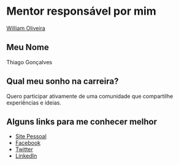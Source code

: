 # Mentor responsável por mim

[William Oliveira](/profiles/mentors/profiles/william_oliveira_souza.md)

## Meu Nome

Thiago Gonçalves

## Qual meu sonho na carreira?

Quero participar ativamente de uma comunidade que compartilhe experiências e ideias.

## Alguns links para me conhecer melhor

* [Site Pessoal](http://twobanks.github.io/)
* [Facebook](https://www.facebook.com/twobanks)
* [Twitter](https://twitter.com/thbanks)
* [LinkedIn](https://www.linkedin.com/in/thiago-gon%C3%A7alves-19867a84)
